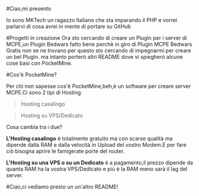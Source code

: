 #Ciao,mi presento

Io sono MKTech un ragazzo Italiano che sta imparando il PHP e vorrei parlarvi
di  cosa avrei in mente di portare su GitHub

#Progetti in creazione
Ora sto cercando di creare un Plugin per i server di MCPE,un Plugin Bedwars
fatto bene perchè in giro di Plugin MCPE Bedwars Gratis non se ne trovano
per questo sto cercando di impegnarmi per creare un bel Plugin.
ma intanto porterò altri README dove vi spiegherò alcune cose basi con
PocketMine.

#Cos'è PocketMine?

Per chi non sapesse cos'è PocketMine,beh,è un software per creare
server MCPE.Ci sono 2 tipi di Hosting

>Hosting casalingo

>Hosting su VPS/Dedicato

Cosa cambia tra i due?

**L'Hosting casalingo** è totalmente gratuito ma con scarse qualità ma dipende
dalla RAM e dalla velocità in Upload del vostro Modem.E per fare ciò bisogna
aprire le famigerate porte del router.

**L'Hosting su una VPS o su un Dedicato** è a pagamento,il prezzo dipende da
quanta RAM ha la vostra VPS/Dedicato e più è la RAM meno sarà il lag del 
server.

#Ciao,ci vediamo presto un un'altro README!
